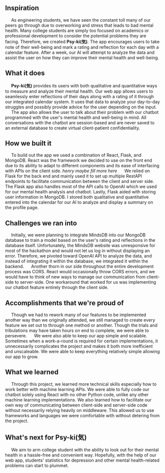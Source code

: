 ## Inspiration
&nbsp;&nbsp;&nbsp;&nbsp; As engineering students, we have seen the constant toll many of our peers go through due to overworking and stress that leads to bad mental health. Many college students are simply too focused on academics or professional development to consider the potential problems they are facing. Therefore, we created **Psy-ki(気)**. The app encourages users to take note of their well-being and mark a rating and reflection for each day with a calendar feature. After a week, our AI will attempt to analyze the data and assist the user on how they can improve their mental health and well-being.

## What it does
&nbsp;&nbsp;&nbsp;&nbsp; **Psy-ki(気)** provides its users with both qualitative and quantitative ways to measure and analyze their mental health. Our web app allows users to seamlessly enter reflections of their days along with a rating of it through our integrated calendar system. It uses that data to analyze your day-to-day struggles and possibly provide advice for the user depending on the input.
&nbsp;&nbsp;&nbsp;&nbsp; The app also allows the user to talk about their problem with our chatbot programmed with the user's mental health and well-being in mind. All conversations with the chatbot are session-based and are never saved to an external database to create virtual client-patient confidentiality.

## How we built it
&nbsp;&nbsp;&nbsp;&nbsp; To build out the app we used a combination of React, Flask, and MongoDB. React was the framework we decided to use on the front end due to its ability to adapt to different components and its ease of interfacing with APIs on the client side. *henry maybe fill more here*
&nbsp;&nbsp;&nbsp;&nbsp; We relied on Flask for the back end and mainly used it to set up multiple RestAPI endpoints to facilitate communication between the client and server side. The Flask app also handles most of the API calls to OpenAI which we used for our mental health analysis and chatbot. Lastly, Flask aided with storing user information in MongoDB. I stored both qualitative and quantitative entered into the calendar for our AI to analyze and display a summary on the profile page.

## Challenges we ran into
&nbsp;&nbsp;&nbsp;&nbsp; Initially, we were planning to integrate MindsDB into our MongoDB database to train a model based on the user's rating and reflections in the database itself. Unfortunately, the MindsDB website was unresponsive for most of the hackathon and would not let us log in without displaying an error. Therefore, we pivoted toward OpenAI API to analyze the data, and instead of integrating it within the database, we integrated it within the backend.
&nbsp;&nbsp;&nbsp;&nbsp; Another thorn in our side throughout the entire development process was CORS. React would occasionally throw CORS errors, and we would have to think of new ways to manage our communication from client-side to server-side. One workaround that worked for us was implementing our chatbot feature entirely through the client side.

## Accomplishments that we're proud of
&nbsp;&nbsp;&nbsp;&nbsp; Though we had to rework many of our features to be implemented another way than we originally attended, we still managed to create every feature we set out to through one method or another. Though the trials and tribulations may have taken hours on end to complete, we were able to persevere.
&nbsp;&nbsp;&nbsp;&nbsp; We were also able to keep our app simple and scalable. Sometimes when a work-a-round is required for certain implementations, it unnecessarily complicates the project and makes it both more inefficient and unscaleable. We were able to keep everything relatively simple allowing our app to grow.

## What we learned
&nbsp;&nbsp;&nbsp;&nbsp; Through this project, we learned more technical skills especially how to work better with machine learning APIs. We were able to fully code our chatbot solely using React with no other Python code, unlike any other machine learning implementations. We also learned how to facilitate our own way of communicating between client-side and server-side code without necessarily relying heavily on middleware. This allowed us to use frameworks and languages we were comfortable with without detering from the project.

## What's next for Psy-ki(気)
&nbsp;&nbsp;&nbsp;&nbsp; We aim to arm college student with the ability to look out for their mental health in a hassle-free and convenient way. Hopefully, with the help of our web app, students' statistics for depression and other mental health-related problems can start to plummet.